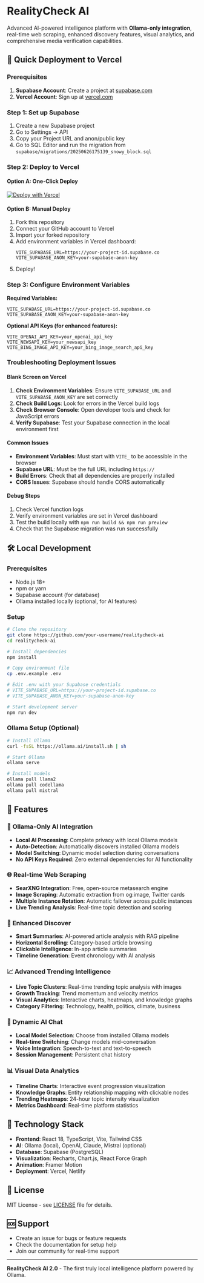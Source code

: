 # RealityCheck AI 

Advanced AI-powered intelligence platform with **Ollama-only integration**, real-time web scraping, enhanced discovery features, visual analytics, and comprehensive media verification capabilities.

## 🚀 Quick Deployment to Vercel

### Prerequisites
1. **Supabase Account**: Create a project at [supabase.com](https://supabase.com)
2. **Vercel Account**: Sign up at [vercel.com](https://vercel.com)

### Step 1: Set up Supabase
1. Create a new Supabase project
2. Go to Settings → API
3. Copy your Project URL and anon/public key
4. Go to SQL Editor and run the migration from `supabase/migrations/20250626175139_snowy_block.sql`

### Step 2: Deploy to Vercel

#### Option A: One-Click Deploy
[![Deploy with Vercel](https://vercel.com/button)](https://vercel.com/new/clone?repository-url=https://github.com/your-username/realitycheck-ai)

#### Option B: Manual Deploy
1. Fork this repository
2. Connect your GitHub account to Vercel
3. Import your forked repository
4. Add environment variables in Vercel dashboard:
   ```
   VITE_SUPABASE_URL=https://your-project-id.supabase.co
   VITE_SUPABASE_ANON_KEY=your-supabase-anon-key
   ```
5. Deploy!

### Step 3: Configure Environment Variables

**Required Variables:**
```env
VITE_SUPABASE_URL=https://your-project-id.supabase.co
VITE_SUPABASE_ANON_KEY=your-supabase-anon-key
```

**Optional API Keys (for enhanced features):**
```env
VITE_OPENAI_API_KEY=your_openai_api_key
VITE_NEWSAPI_KEY=your_newsapi_key
VITE_BING_IMAGE_API_KEY=your_bing_image_search_api_key
```

### Troubleshooting Deployment Issues

#### Blank Screen on Vercel
1. **Check Environment Variables**: Ensure `VITE_SUPABASE_URL` and `VITE_SUPABASE_ANON_KEY` are set correctly
2. **Check Build Logs**: Look for errors in the Vercel build logs
3. **Check Browser Console**: Open developer tools and check for JavaScript errors
4. **Verify Supabase**: Test your Supabase connection in the local environment first

#### Common Issues
- **Environment Variables**: Must start with `VITE_` to be accessible in the browser
- **Supabase URL**: Must be the full URL including `https://`
- **Build Errors**: Check that all dependencies are properly installed
- **CORS Issues**: Supabase should handle CORS automatically

#### Debug Steps
1. Check Vercel function logs
2. Verify environment variables are set in Vercel dashboard
3. Test the build locally with `npm run build && npm run preview`
4. Check that the Supabase migration was run successfully

## 🛠 Local Development

### Prerequisites
- Node.js 18+ 
- npm or yarn
- Supabase account (for database)
- Ollama installed locally (optional, for AI features)

### Setup
```bash
# Clone the repository
git clone https://github.com/your-username/realitycheck-ai
cd realitycheck-ai

# Install dependencies
npm install

# Copy environment file
cp .env.example .env

# Edit .env with your Supabase credentials
# VITE_SUPABASE_URL=https://your-project-id.supabase.co
# VITE_SUPABASE_ANON_KEY=your-supabase-anon-key

# Start development server
npm run dev
```

### Ollama Setup (Optional)
```bash
# Install Ollama
curl -fsSL https://ollama.ai/install.sh | sh

# Start Ollama
ollama serve

# Install models
ollama pull llama2
ollama pull codellama
ollama pull mistral
```

## 🌟 Features

### 🤖 **Ollama-Only AI Integration**
- **Local AI Processing**: Complete privacy with local Ollama models
- **Auto-Detection**: Automatically discovers installed Ollama models
- **Model Switching**: Dynamic model selection during conversations
- **No API Keys Required**: Zero external dependencies for AI functionality

### 🌐 **Real-time Web Scraping**
- **SearXNG Integration**: Free, open-source metasearch engine
- **Image Scraping**: Automatic extraction from og:image, Twitter cards
- **Multiple Instance Rotation**: Automatic failover across public instances
- **Live Trending Analysis**: Real-time topic detection and scoring

### 🧭 **Enhanced Discover**
- **Smart Summaries**: AI-powered article analysis with RAG pipeline
- **Horizontal Scrolling**: Category-based article browsing
- **Clickable Intelligence**: In-app article summaries
- **Timeline Generation**: Event chronology with AI analysis

### 📈 **Advanced Trending Intelligence**
- **Live Topic Clusters**: Real-time trending topic analysis with images
- **Growth Tracking**: Trend momentum and velocity metrics
- **Visual Analytics**: Interactive charts, heatmaps, and knowledge graphs
- **Category Filtering**: Technology, health, politics, climate, business

### 🧠 **Dynamic AI Chat**
- **Local Model Selection**: Choose from installed Ollama models
- **Real-time Switching**: Change models mid-conversation
- **Voice Integration**: Speech-to-text and text-to-speech
- **Session Management**: Persistent chat history

### 📊 **Visual Data Analytics**
- **Timeline Charts**: Interactive event progression visualization
- **Knowledge Graphs**: Entity relationship mapping with clickable nodes
- **Trending Heatmaps**: 24-hour topic intensity visualization
- **Metrics Dashboard**: Real-time platform statistics

## 🔧 Technology Stack

- **Frontend**: React 18, TypeScript, Vite, Tailwind CSS
- **AI**: Ollama (local), OpenAI, Claude, Mistral (optional)
- **Database**: Supabase (PostgreSQL)
- **Visualization**: Recharts, Chart.js, React Force Graph
- **Animation**: Framer Motion
- **Deployment**: Vercel, Netlify

## 📄 License

MIT License - see [LICENSE](LICENSE) file for details.

## 🆘 Support

- Create an issue for bugs or feature requests
- Check the documentation for setup help
- Join our community for real-time support

---

**RealityCheck AI 2.0** - The first truly local intelligence platform powered by Ollama.
